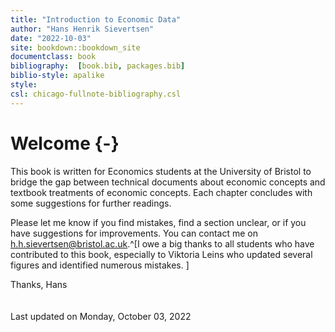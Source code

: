 ```yaml
--- 
title: "Introduction to Economic Data"
author: "Hans Henrik Sievertsen"
date: "2022-10-03"
site: bookdown::bookdown_site
documentclass: book
bibliography:  [book.bib, packages.bib]
biblio-style: apalike
style: 
csl: chicago-fullnote-bibliography.csl
---
```


# Welcome {-}




This book is written for Economics students at the University of Bristol to bridge the gap between technical documents about economic concepts and textbook treatments of economic concepts. Each chapter concludes with some suggestions for further readings.

Please let me know if you find mistakes, find a section unclear, or if you have suggestions for improvements. You can contact me on h.h.sievertsen@bristol.ac.uk.^[I owe a big thanks to all students who have contributed to this book, especially to Viktoria Leins who updated several figures and identified numerous mistakes. ]

Thanks,
Hans 
<br> 
<br><br> Last updated on Monday, October 03, 2022
<br>
